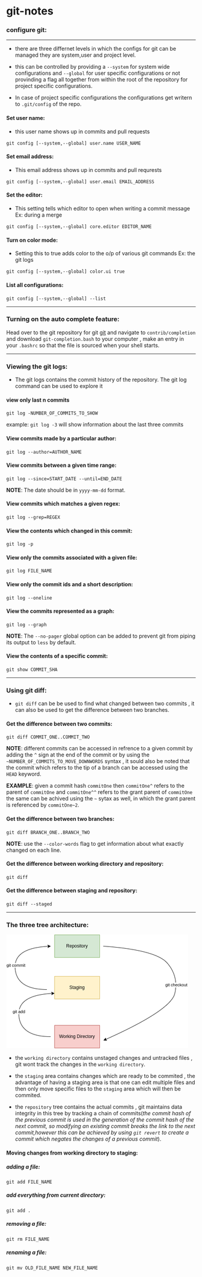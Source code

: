# git-notes

### **configure git**:
---
- there are three differnet levels in which the configs for git can be managed they are system,user and project level.

- this can be controlled by  providing a `--system` for system wide configurations and `--global` for user specific configurations or not provinding a flag all together from within the root of the repository for project specific configurations.

- In case of project specific configurations the configurations get writern to `.git/config` of the repo.

#### **Set user name:**
- this user name shows up in commits and pull requests

```
git config [--system,--global] user.name USER_NAME
```
#### **Set email address:**
- This email address shows up in commits and pull requrests
```
git config [--system,--global] user.email EMAIL_ADDRESS
```

#### **Set the editor:**
- This setting tells which editor to open when writing a commit message Ex: during a merge

```
git config [--system,--global] core.editor EDITOR_NAME
```

#### **Turn on color mode:**
- Setting this to true adds color to the o/p of various git commands Ex: the git logs

```
git config [--system,--global] color.ui true
```
#### **List all configurations:**

```
git config [--system,--global] --list
```
---

### **Turning on the auto complete feature:**

Head over to the git repository for git [git](https://github.com/git/git) and navigate to `contrib/completion` and download `git-completion.bash` to your computer , make an entry in your `.bashrc` so that the file is sourced  when your shell starts.

---

### **Viewing the git logs:**
- The git logs contains the commit history of the repository. The git log command can be used to explore it

#### **view only last n commits**

```
git log -NUMBER_OF_COMMITS_TO_SHOW
```
example: `git log -3` will show information about the last three commits

#### **View commits made by a particular author:**

```
git log --author=AUTHOR_NAME
```

#### **View commits between a given time range:**
```
git log --since=START_DATE --until=END_DATE
```
**NOTE**: The date should be in `yyyy-mm-dd` format.

#### **View commits which matches a given regex:**
```
git log --grep=REGEX
```

#### **View the contents which changed in this commit:**
```
git log -p
```
#### **View only the commits associated with a given file:**
```
git log FILE_NAME
```

#### **View only the commit ids and a short description:**
```
git log --oneline
```

#### **View the commits represented as a graph:**
```
git log --graph
```

**NOTE**: The `--no-pager` global option can be added to prevent git from piping its output to `less` by default.

#### **View the contents of a specific commit:**
```
git show COMMIT_SHA
```
---
### **Using git diff:**
- `git diff` can be be used to find what changed between two commits , it can also be used to get the difference between two branches.

#### **Get the difference between two commits:**
```
git diff COMMIT_ONE..COMMIT_TWO
```

**NOTE**: different commits can be accessed in refrence to a given commit by adding the `^` sign at the end of the commit or by using the `~NUMBER_OF_COMMITS_TO_MOVE_DOWNWORDS` syntax , it sould also be noted that the commit which refers to the tip of a branch can be accessed using the `HEAD` keyword.

**EXAMPLE**: given a commit hash `commitOne` then `commitOne^` refers to the parent of `commitOne` and `commitOne^^` refers to the grant parent of `commitOne` the same can be achived using the `~` sytax as well, in which the grant parent is referenced by `commitOne~2`.

#### **Get the difference between two branches:**
```
git diff BRANCH_ONE..BRANCH_TWO
```

**NOTE**: use the `--color-words` flag to get information about what exactly changed on each line.

#### **Get the difference between working directory and repository:**
```
git diff
```
#### **Get the difference between staging and repository:**
```
git diff --staged
```

---

### **The three tree architecture:**

![three tree architecture](three-tree-architecture.png "Title")

- the `working directory` contains unstaged changes and untracked files , git wont track the changes in the `working directory`.

- the `staging` area contains changes which are ready to be commited , the advantage of having a staging area is that one can edit multiple files and then only move specific files to the `staging` area which will then be commited.

- the `repository` tree contains the actual commits , git maintains data integrity in this tree by tracking a chain of commits(*the commit hash of the previous commit is used in the generation of the commit hash of the next commit, so modifying an existing commit breaks the link to the next commit,however this can be achieved by using `git revert` to create a commit which negates the changes of a previous commit*).

#### **Moving changes from working directory to staging:**

##### **adding a file:**
```
git add FILE_NAME
```
##### **add everything from current directory:**
```
git add .
```
##### **removing a file:**
```
git rm FILE_NAME
```
##### **renaming a file:**
```
git mv OLD_FILE_NAME NEW_FILE_NAME
```

